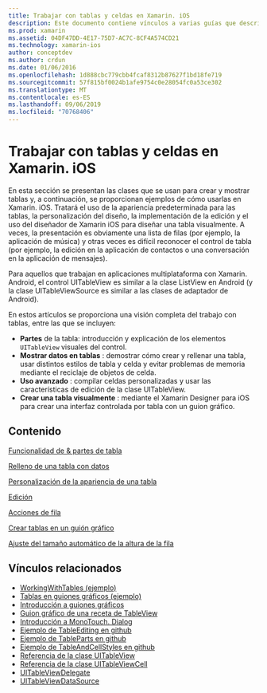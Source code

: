 ```yaml
---
title: Trabajar con tablas y celdas en Xamarin. iOS
description: Este documento contiene vínculos a varias guías que describen cómo Mostrar datos con el control UITableView en una aplicación de Xamarin. iOS.
ms.prod: xamarin
ms.assetid: 04DF47DD-4E17-75D7-AC7C-8CF4A574CD21
ms.technology: xamarin-ios
author: conceptdev
ms.author: crdun
ms.date: 01/06/2016
ms.openlocfilehash: 1d888cbc779cbb4fcaf8312b87627f1bd18fe719
ms.sourcegitcommit: 57f815bf0024b1afe9754c0e28054fc0a53ce302
ms.translationtype: MT
ms.contentlocale: es-ES
ms.lasthandoff: 09/06/2019
ms.locfileid: "70768406"
---
```

# <a name="working-with-tables-and-cells-in-xamarinios"></a>Trabajar con tablas y celdas en Xamarin. iOS

En esta sección se presentan las clases que se usan para crear y mostrar tablas y, a continuación, se proporcionan ejemplos de cómo usarlas en Xamarin. iOS. Tratará el uso de la apariencia predeterminada para las tablas, la personalización del diseño, la implementación de la edición y el uso del diseñador de Xamarin iOS para diseñar una tabla visualmente. A veces, la presentación es obviamente una lista de filas (por ejemplo, la aplicación de música) y otras veces es difícil reconocer el control de tabla (por ejemplo, la edición en la aplicación de contactos o una conversación en la aplicación de mensajes).

Para aquellos que trabajan en aplicaciones multiplataforma con Xamarin. Android, el control UITableView es similar a la clase ListView en Android (y la clase UITableViewSource es similar a las clases de adaptador de Android).

En estos artículos se proporciona una visión completa del trabajo con tablas, entre las que se incluyen:

- **Partes** de la tabla: introducción y explicación de los elementos `UITableView` visuales del control. 
- **Mostrar datos en tablas** : demostrar cómo crear y rellenar una tabla, usar distintos estilos de tabla y celda y evitar problemas de memoria mediante el reciclaje de objetos de celda. 
- **Uso avanzado** : compilar celdas personalizadas y usar las características de edición de la clase UITableView. 
- **Crear una tabla visualmente** : mediante el Xamarin Designer para iOS para crear una interfaz controlada por tabla con un guion gráfico. 

## <a name="contents"></a>Contenido

 [Funcionalidad de &amp; partes de tabla](~/ios/user-interface/controls/tables/table-parts-and-functionality.md)

 [Relleno de una tabla con datos](~/ios/user-interface/controls/tables/populating-a-table-with-data.md)

 [Personalización de la apariencia de una tabla](~/ios/user-interface/controls/tables/customizing-table-appearance.md)

 [Edición](~/ios/user-interface/controls/tables/editing.md)

 [Acciones de fila](~/ios/user-interface/controls/tables/row-action.md)

 [Crear tablas en un guión gráfico](~/ios/user-interface/controls/tables/creating-tables-in-a-storyboard.md)

 [Ajuste del tamaño automático de la altura de la fila](~/ios/user-interface/controls/tables/autosizing-row-height.md)

## <a name="related-links"></a>Vínculos relacionados

- [WorkingWithTables (ejemplo)](https://docs.microsoft.com/samples/xamarin/ios-samples/workingwithtables)
- [Tablas en guiones gráficos (ejemplo)](https://docs.microsoft.com/samples/xamarin/ios-samples/storyboardtable)
- [Introducción a guiones gráficos](~/ios/user-interface/storyboards/index.md)
- [Guion gráfico de una receta de TableView](https://github.com/xamarin/recipes/tree/master/Recipes/ios/general/storyboard/storyboard_a_tableview)
- [Introducción a MonoTouch. Dialog](~/ios/user-interface/monotouch.dialog/index.md)
- [Ejemplo de TableEditing en github](https://github.com/xamarin/monotouch-samples/tree/master/TableEditing)
- [Ejemplo de TableParts en github](https://github.com/xamarin/monotouch-samples/tree/master/TableParts)
- [Ejemplo de TableAndCellStyles en github](https://github.com/xamarin/mobile-samples/tree/master/TablesLists)
- [Referencia de la clase UITableView](https://developer.apple.com/library/ios/documentation/UIKit/Reference/UITableView_Class/)
- [Referencia de la clase UITableViewCell](https://developer.apple.com/library/ios/documentation/UIKit/Reference/UITableViewCell_Class/)
- [UITableViewDelegate](https://developer.apple.com/library/ios/documentation/UIKit/Reference/UITableViewDelegate_Protocol/)
- [UITableViewDataSource](https://developer.apple.com/library/ios/documentation/UIKit/Reference/UITableViewDataSource_Protocol/)
